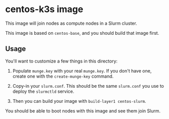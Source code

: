 # centos-k3s image

This image will join nodes as compute nodes in a Slurm cluster.

This image is based on `centos-base`, and you should build that image first.

## Usage

You'll want to customize a few things in this directory:

1. Populate `munge.key` with your real `munge.key`.  If you don't have one, create one with the `create-munge-key` command.

2. Copy-in your `slurm.conf`.  This should be the same `slurm.conf` you use to deploy the `slurmctld` service.

3. Then you can build your image with `build-layer1 centos-slurm`.

You should be able to boot nodes with this image and see them join Slurm.

